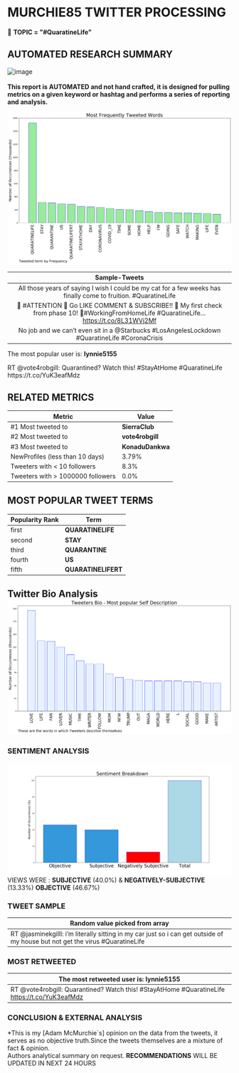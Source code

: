 # MURCHIE85 TWITTER PROCESSING 
&#x1F34E; **TOPIC = "#QuaratineLife"**

## AUTOMATED RESEARCH SUMMARY

![image](https://marketingplatform.google.com/about/static/images/gmp/analytics-smb-benefit.jpg)
<br></br>
<b> This report is AUTOMATED and not hand crafted, it is designed for pulling metrics on a given keyword or hashtag and performs a series of reporting and analysis.</b>



![image](TWEETS.png)



|                **Sample-Tweets**        |
| :-------------: |
| All those years of saying I wish I could be my cat for a few weeks has finally come to fruition. #QuaratineLife |
| 🚨 #ATTENTION 🚨 Go LIKE COMMENT &amp; SUBSCRIBE!! 🥰 My first check from phase 10! 🤑#WorkingFromHomeLife #QuaratineLife… https://t.co/8L31WVj2Mf |
| No job and we can’t even sit in a @Starbucks #LosAngelesLockdown #QuaratineLife #CoronaCrisis |

The most popular user is: **lynnie5155**
<div class="alert alert-block alert-danger"> RT @vote4robgill: Quarantined? Watch this! #StayAtHome #QuaratineLife https://t.co/YuK3eafMdz</div>

## RELATED METRICS<br>
| Metric | Value |
| ------------- | ------------- |
| #1 Most tweeted to  | **SierraClub** |
| #2 Most tweeted to  | **vote4robgill** |
| #3 Most tweeted to  | **KonaduDankwa** |
| NewProfiles (less than 10 days) | 3.79%  |
| Tweeters with < 10 followers  | 8.3%|
| Tweeters with > 1000000 followers  | 0.0%  |



## MOST POPULAR TWEET TERMS 


| Popularity Rank  | Term |
| ------------- | ------------- |
| first  | **QUARATINELIFE**  |
| second  | **STAY**  |
| third  | **QUARANTINE** |
| fourth  | **US**  |
| fifth  | **QUARATINELIFERT**  |


## Twitter Bio Analysis![image](BIO.png)
### SENTIMENT ANALYSIS
![image](sentiment.png)
VIEWS WERE : **SUBJECTIVE**  (40.0%) & **NEGATIVELY-SUBJECTIVE** (13.33%) **OBJECTIVE** (46.67%)

### TWEET SAMPLE 
| Random value picked from array |
| ------------- |
|RT @jasminekgilll: i’m literally sitting in my car just so i can get outside of my house but not get the virus #QuaratineLife |

### MOST RETWEETED 

| The most retweeted user is: **lynnie5155**  |
| ------------- |
| RT @vote4robgill: Quarantined? Watch this! #StayAtHome #QuaratineLife https://t.co/YuK3eafMdz |

### CONCLUSION & EXTERNAL ANALYSIS

*This is my [Adam McMurchie`s] opinion on the data from the tweets, it serves as no objective truth.Since the tweets themselves are a mixture of fact & opinion.<br>
Authors analytical summary on request.
**RECOMMENDATIONS** WILL BE UPDATED IN NEXT  24 HOURS <br>